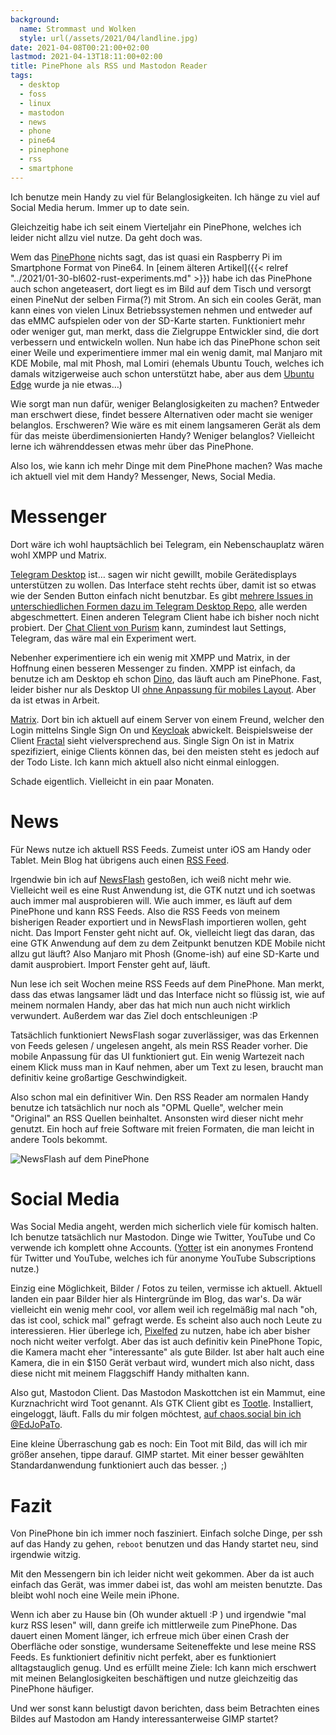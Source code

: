 ```yaml
---
background:
  name: Strommast und Wolken
  style: url(/assets/2021/04/landline.jpg)
date: 2021-04-08T00:21:00+02:00
lastmod: 2021-04-13T18:11:00+02:00
title: PinePhone als RSS und Mastodon Reader
tags:
  - desktop
  - foss
  - linux
  - mastodon
  - news
  - phone
  - pine64
  - pinephone
  - rss
  - smartphone
---
```

Ich benutze mein Handy zu viel für Belanglosigkeiten.
Ich hänge zu viel auf Social Media herum.
Immer up to date sein.

Gleichzeitig habe ich seit einem Vierteljahr ein PinePhone, welches ich leider nicht allzu viel nutze.
Da geht doch was.
<!--more-->

Wem das [PinePhone](https://www.pine64.org/pinephone/) nichts sagt, das ist quasi ein Raspberry Pi im Smartphone Format von Pine64.
In [einem älteren Artikel]({{< relref "../2021/01-30-bl602-rust-experiments.md" >}}) habe ich das PinePhone auch schon angeteasert, dort liegt es im Bild auf dem Tisch und versorgt einen PineNut der selben Firma(?) mit Strom.
An sich ein cooles Gerät, man kann eines von vielen Linux Betriebssystemen nehmen und entweder auf das eMMC aufspielen oder von der SD-Karte starten.
Funktioniert mehr oder weniger gut, man merkt, dass die Zielgruppe Entwickler sind, die dort verbessern und entwickeln wollen.
Nun habe ich das PinePhone schon seit einer Weile und experimentiere immer mal ein wenig damit, mal Manjaro mit KDE Mobile, mal mit Phosh, mal Lomiri (ehemals Ubuntu Touch, welches ich damals witzigerweise auch schon unterstützt habe, aber aus dem [Ubuntu Edge](https://www.indiegogo.com/projects/ubuntu-edge/) wurde ja nie etwas…)

Wie sorgt man nun dafür, weniger Belanglosigkeiten zu machen?
Entweder man erschwert diese, findet bessere Alternativen oder macht sie weniger belanglos.
Erschweren? Wie wäre es mit einem langsameren Gerät als dem für das meiste überdimensionierten Handy?
Weniger belanglos? Vielleicht lerne ich währenddessen etwas mehr über das PinePhone.

Also los, wie kann ich mehr Dinge mit dem PinePhone machen?
Was mache ich aktuell viel mit dem Handy?
Messenger, News, Social Media.

# Messenger
Dort wäre ich wohl hauptsächlich bei Telegram, ein Nebenschauplatz wären wohl XMPP und Matrix.

[Telegram Desktop](https://github.com/telegramdesktop/tdesktop) ist… sagen wir nicht gewillt, mobile Gerätedisplays unterstützen zu wollen.
Das Interface steht rechts über, damit ist so etwas wie der Senden Button einfach nicht benutzbar.
Es gibt [mehrere Issues in unterschiedlichen Formen dazu im Telegram Desktop Repo](https://github.com/telegramdesktop/tdesktop/issues?q=pinephone), alle werden abgeschmettert.
Einen anderen Telegram Client habe ich bisher noch nicht probiert.
Der [Chat Client von Purism](https://source.puri.sm/Librem5/chatty) kann, zumindest laut Settings, Telegram, das wäre mal ein Experiment wert.

Nebenher experimentiere ich ein wenig mit XMPP und Matrix, in der Hoffnung einen besseren Messenger zu finden.
XMPP ist einfach, da benutze ich am Desktop eh schon [Dino](https://github.com/dino/dino), das läuft auch am PinePhone.
Fast, leider bisher nur als Desktop UI [ohne Anpassung für mobiles Layout](https://github.com/dino/dino/issues/178).
Aber da ist etwas in Arbeit.

[Matrix](https://matrix.org/).
Dort bin ich aktuell auf einem Server von einem Freund, welcher den Login mittelns Single Sign On und [Keycloak](https://www.keycloak.org/) abwickelt.
Beispielsweise der Client [Fractal](https://wiki.gnome.org/Apps/Fractal) sieht vielversprechend aus.
Single Sign On ist in Matrix spezifiziert, einige Clients können das, bei den meisten steht es jedoch auf der Todo Liste.
Ich kann mich aktuell also nicht einmal einloggen.

Schade eigentlich.
Vielleicht in ein paar Monaten.

# News
Für News nutze ich aktuell RSS Feeds.
Zumeist unter iOS am Handy oder Tablet.
Mein Blog hat übrigens auch einen [RSS Feed](/index.xml).

Irgendwie bin ich auf [NewsFlash](https://gitlab.com/news-flash/news_flash_gtk) gestoßen, ich weiß nicht mehr wie.
Vielleicht weil es eine Rust Anwendung ist, die GTK nutzt und ich soetwas auch immer mal ausprobieren will.
Wie auch immer, es läuft auf dem PinePhone und kann RSS Feeds.
Also die RSS Feeds von meinem bisherigen Reader exportiert und in NewsFlash importieren wollen, geht nicht.
Das Import Fenster geht nicht auf.
Ok, vielleicht liegt das daran, das eine GTK Anwendung auf dem zu dem Zeitpunkt benutzen KDE Mobile nicht allzu gut läuft?
Also Manjaro mit Phosh (Gnome-ish) auf eine SD-Karte und damit ausprobiert.
Import Fenster geht auf, läuft.

Nun lese ich seit Wochen meine RSS Feeds auf dem PinePhone.
Man merkt, dass das etwas langsamer lädt und das Interface nicht so flüssig ist, wie auf meinem normalen Handy, aber das hat mich nun auch nicht wirklich verwundert.
Außerdem war das Ziel doch entschleunigen :P

Tatsächlich funktioniert NewsFlash sogar zuverlässiger, was das Erkennen von Feeds gelesen / ungelesen angeht, als mein RSS Reader vorher.
Die mobile Anpassung für das UI funktioniert gut.
Ein wenig Wartezeit nach einem Klick muss man in Kauf nehmen, aber um Text zu lesen, braucht man definitiv keine großartige Geschwindigkeit.

Also schon mal ein definitiver Win.
Den RSS Reader am normalen Handy benutze ich tatsächlich nur noch als "OPML Quelle", welcher mein "Original" an RSS Quellen beinhaltet.
Ansonsten wird dieser nicht mehr genutzt.
Ein hoch auf freie Software mit freien Formaten, die man leicht in andere Tools bekommt.

![NewsFlash auf dem PinePhone](/assets/2021/04/pinephone-newsflash.jpg)

# Social Media
Was Social Media angeht, werden mich sicherlich viele für komisch halten.
Ich benutze tatsächlich nur Mastodon.
Dinge wie Twitter, YouTube und Co verwende ich komplett ohne Accounts.
([Yotter](https://github.com/ytorg/Yotter) ist ein anonymes Frontend für Twitter und YouTube, welches ich für anonyme YouTube Subscriptions nutze.)

Einzig eine Möglichkeit, Bilder / Fotos zu teilen, vermisse ich aktuell.
Aktuell landen ein paar Bilder hier als Hintergründe im Blog, das war's.
Da wär vielleicht ein wenig mehr cool, vor allem weil ich regelmäßig mal nach "oh, das ist cool, schick mal" gefragt werde.
Es scheint also auch noch Leute zu interessieren.
Hier überlege ich, [Pixelfed](https://pixelfed.org) zu nutzen, habe ich aber bisher noch nicht weiter verfolgt.
Aber das ist auch definitiv kein PinePhone Topic, die Kamera macht eher "interessante" als gute Bilder.
Ist aber halt auch eine Kamera, die in ein $150 Gerät verbaut wird, wundert mich also nicht, dass diese nicht mit meinem Flaggschiff Handy mithalten kann.

Also gut, Mastodon Client.
Das Mastodon Maskottchen ist ein Mammut, eine Kurznachricht wird Toot genannt.
Als GTK Client gibt es [Tootle](https://github.com/bleakgrey/tootle).
Installiert, eingeloggt, läuft.
Falls du mir folgen möchtest, [auf chaos.social bin ich @EdJoPaTo](https://chaos.social/@EdJoPaTo).

Eine kleine Überraschung gab es noch:
Ein Toot mit Bild, das will ich mir größer ansehen, tippe darauf.
GIMP startet.
Mit einer besser gewählten Standardanwendung funktioniert auch das besser. ;)

# Fazit

Von PinePhone bin ich immer noch fasziniert.
Einfach solche Dinge, per ssh auf das Handy zu gehen, `reboot` benutzen und das Handy startet neu, sind irgendwie witzig.

Mit den Messengern bin ich leider nicht weit gekommen.
Aber da ist auch einfach das Gerät, was immer dabei ist, das wohl am meisten benutzte.
Das bleibt wohl noch eine Weile mein iPhone.

Wenn ich aber zu Hause bin (Oh wunder aktuell :P ) und irgendwie "mal kurz RSS lesen" will, dann greife ich mittlerweile zum PinePhone.
Das dauert einen Moment länger, ich erfreue mich über einen Crash der Oberfläche oder sonstige, wundersame Seiteneffekte und lese meine RSS Feeds.
Es funktioniert definitiv nicht perfekt, aber es funktioniert alltagstauglich genug.
Und es erfüllt meine Ziele:
Ich kann mich erschwert mit meinen Belanglosigkeiten beschäftigen und nutze gleichzeitig das PinePhone häufiger.

Und wer sonst kann belustigt davon berichten, dass beim Betrachten eines Bildes auf Mastodon am Handy interessanterweise GIMP startet?
